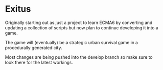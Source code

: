 # Exitus

Originally starting out as just a project to learn ECMA6 by converting and updating a collection of scripts but now plan to continue developing it into a game.

The game will (eventually) be a strategic urban survival game in a procedurally generated city. 

Most changes are being pushed into the develop branch so make sure to look there for the latest workings. 


